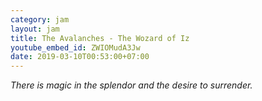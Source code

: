 ```yaml
---
category: jam
layout: jam
title: The Avalanches - The Wozard of Iz
youtube_embed_id: ZWIOMudA3Jw
date: 2019-03-10T00:53:00+07:00
---
```


_There is magic in the splendor and the desire to surrender._
